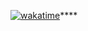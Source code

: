 [![wakatime](https://wakatime.com/badge/user/e74936c9-4267-4460-9535-42ffb247092c.svg)](https://wakatime.com/@e74936c9-4267-4460-9535-42ffb247092c)****
